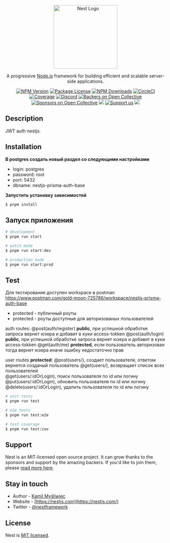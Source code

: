 <p align="center">
  <a href="http://nestjs.com/" target="blank"><img src="https://nestjs.com/img/logo-small.svg" width="200" alt="Nest Logo" /></a>
</p>

[circleci-image]: https://img.shields.io/circleci/build/github/nestjs/nest/master?token=abc123def456
[circleci-url]: https://circleci.com/gh/nestjs/nest

  <p align="center">A progressive <a href="http://nodejs.org" target="_blank">Node.js</a> framework for building efficient and scalable server-side applications.</p>
    <p align="center">
<a href="https://www.npmjs.com/~nestjscore" target="_blank"><img src="https://img.shields.io/npm/v/@nestjs/core.svg" alt="NPM Version" /></a>
<a href="https://www.npmjs.com/~nestjscore" target="_blank"><img src="https://img.shields.io/npm/l/@nestjs/core.svg" alt="Package License" /></a>
<a href="https://www.npmjs.com/~nestjscore" target="_blank"><img src="https://img.shields.io/npm/dm/@nestjs/common.svg" alt="NPM Downloads" /></a>
<a href="https://circleci.com/gh/nestjs/nest" target="_blank"><img src="https://img.shields.io/circleci/build/github/nestjs/nest/master" alt="CircleCI" /></a>
<a href="https://coveralls.io/github/nestjs/nest?branch=master" target="_blank"><img src="https://coveralls.io/repos/github/nestjs/nest/badge.svg?branch=master#9" alt="Coverage" /></a>
<a href="https://discord.gg/G7Qnnhy" target="_blank"><img src="https://img.shields.io/badge/discord-online-brightgreen.svg" alt="Discord"/></a>
<a href="https://opencollective.com/nest#backer" target="_blank"><img src="https://opencollective.com/nest/backers/badge.svg" alt="Backers on Open Collective" /></a>
<a href="https://opencollective.com/nest#sponsor" target="_blank"><img src="https://opencollective.com/nest/sponsors/badge.svg" alt="Sponsors on Open Collective" /></a>
  <a href="https://paypal.me/kamilmysliwiec" target="_blank"><img src="https://img.shields.io/badge/Donate-PayPal-ff3f59.svg"/></a>
    <a href="https://opencollective.com/nest#sponsor"  target="_blank"><img src="https://img.shields.io/badge/Support%20us-Open%20Collective-41B883.svg" alt="Support us"></a>
  <a href="https://twitter.com/nestframework" target="_blank"><img src="https://img.shields.io/twitter/follow/nestframework.svg?style=social&label=Follow"></a>
</p>
  <!--[![Backers on Open Collective](https://opencollective.com/nest/backers/badge.svg)](https://opencollective.com/nest#backer)
  [![Sponsors on Open Collective](https://opencollective.com/nest/sponsors/badge.svg)](https://opencollective.com/nest#sponsor)-->

## Description

JWT auth nestjs.

## Installation

**В postgres создать новый раздел со следующими настройками**
- login: postgres
- password: root
- port: 5432
- dbname: nestjs-prisma-auth-base

**Запустить установку зависимостей**
```bash
$ pnpm install
```

## Запуск приложения

```bash
# development
$ pnpm run start

# watch mode
$ pnpm run start:dev

# production mode
$ pnpm run start:prod
```

## Test

Для тестирования доступен workspace в postman
https://www.postman.com/gold-moon-725786/workspace/nestjs-prisma-auth-base

- protected - публичный роуты 
- protected - роуты доступные для авторизованых пользователей

auth routes:
@post(auth/register) **public**, при успешной обработке запроса вернет юзера и добавит в куки access-tokken
@post(auth/login) **public**, при успешной обработке запроса вернет юзера и добавит в куки access-tokken
@get(auth/me) **protected**, если пользователь авторизован тогда вернет юзера иначе ошибку недостаточно прав

user routes **protected**:
@post(users/), создает пользователя, ответом вернется созданый пользователь 
@get(users/), возвращает список всех пользователей  
@get(users/:idOrLogin), поиск пользователя по id или логину
@put(users/:idOrLogin), обновить пользователя по id или логину
@delete(users/:idOrLogin), удалить пользователя по id или логину

```bash
# unit tests
$ pnpm run test

# e2e tests
$ pnpm run test:e2e

# test coverage
$ pnpm run test:cov
```

## Support

Nest is an MIT-licensed open source project. It can grow thanks to the sponsors and support by the amazing backers. If you'd like to join them, please [read more here](https://docs.nestjs.com/support).

## Stay in touch

- Author - [Kamil Myśliwiec](https://kamilmysliwiec.com)
- Website - [https://nestjs.com](https://nestjs.com/)
- Twitter - [@nestframework](https://twitter.com/nestframework)

## License

Nest is [MIT licensed](LICENSE).
